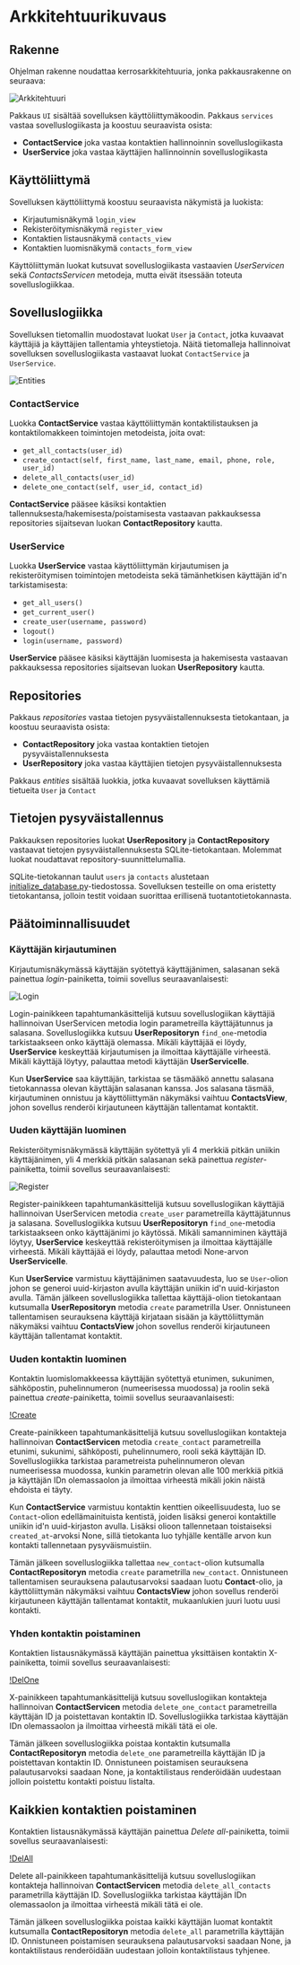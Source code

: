 # Arkkitehtuurikuvaus

## Rakenne

Ohjelman rakenne noudattaa kerrosarkkitehtuuria, jonka pakkausrakenne on seuraava:

![Arkkitehtuuri](./image/arkkitehtuuri.png)

Pakkaus `UI` sisältää sovelluksen käyttöliittymäkoodin.
Pakkaus `services` vastaa sovelluslogiikasta ja koostuu seuraavista osista:

- **ContactService** joka vastaa kontaktien hallinnoinnin sovelluslogiikasta
- **UserService** joka vastaa käyttäjien hallinnoinnin sovelluslogiikasta

## Käyttöliittymä

Sovelluksen käyttöliittymä koostuu seuraavista näkymistä ja luokista:

- Kirjautumisnäkymä `login_view`
- Rekisteröitymisnäkymä `register_view`
- Kontaktien listausnäkymä `contacts_view`
- Kontaktien luomisnäkymä `contacts_form_view`

Käyttöliittymän luokat kutsuvat sovelluslogiikasta vastaavien _UserServicen_ sekä _ContactsServicen_ metodeja, mutta eivät itsessään toteuta sovelluslogiikkaa.

## Sovelluslogiikka

Sovelluksen tietomallin muodostavat luokat `User` ja `Contact`, jotka kuvaavat käyttäjiä ja käyttäjien tallentamia yhteystietoja. Näitä tietomalleja hallinnoivat sovelluksen sovelluslogiikasta vastaavat luokat `ContactService` ja `UserService`.

![Entities](./image/entities.png)

### ContactService

Luokka **ContactService** vastaa käyttöliittymän kontaktilistauksen ja kontaktilomakkeen toimintojen metodeista, joita ovat:

- `get_all_contacts(user_id)`
- `create_contact(self, first_name, last_name, email, phone, role, user_id)`
- `delete_all_contacts(user_id)`
- `delete_one_contact(self, user_id, contact_id)`

**ContactService** pääsee käsiksi kontaktien tallennuksesta/hakemisesta/poistamisesta vastaavan pakkauksessa repositories sijaitsevan luokan **ContactRepository** kautta.

### UserService

Luokka **UserService** vastaa käyttöliittymän kirjautumisen ja rekisteröitymisen toimintojen metodeista sekä tämänhetkisen käyttäjän id'n tarkistamisesta:

- `get_all_users()`
- `get_current_user()`
- `create_user(username, password)`
- `logout()`
- `login(username, password)`

**UserService** pääsee käsiksi käyttäjän luomisesta ja hakemisesta vastaavan pakkauksessa repositories sijaitsevan luokan **UserRepository** kautta.

## Repositories

Pakkaus _repositories_ vastaa tietojen pysyväistallennuksesta tietokantaan, ja koostuu seuraavista osista:

- **ContactRepository** joka vastaa kontaktien tietojen pysyväistallennuksesta
- **UserRepository** joka vastaa käyttäjien tietojen pysyväistallennuksesta

Pakkaus _entities_ sisältää luokkia, jotka kuvaavat sovelluksen käyttämiä tietueita `User` ja `Contact`

## Tietojen pysyväistallennus

Pakkauksen repositories luokat **UserRepository** ja **ContactRepository** vastaavat tietojen pysyväistallennuksesta SQLite-tietokantaan. Molemmat luokat noudattavat repository-suunnittelumallia.

SQLite-tietokannan taulut `users` ja `contacts` alustetaan [initialize_database.py](https://github.com/ranven/contactbook/blob/main/src/initialize_db.py)-tiedostossa. Sovelluksen testeille on oma eristetty tietokantansa, jolloin testit voidaan suorittaa erillisenä tuotantotietokannasta.

## Päätoiminnallisuudet

### Käyttäjän kirjautuminen

Kirjautumisnäkymässä käyttäjän syötettyä käyttäjänimen, salasanan sekä painettua _login_-painiketta, toimii sovellus seuraavanlaisesti:

![Login](./image/login-sekvenssikaavio.png)

Login-painikkeen tapahtumankäsittelijä kutsuu sovelluslogiikan käyttäjiä hallinnoivan UserServicen metodia login parametreilla käyttäjätunnus ja salasana. Sovelluslogiikka kutsuu **UserRepositoryn** `find_one`-metodia tarkistaakseen onko käyttäjä olemassa. Mikäli käyttäjää ei löydy, **UserService** keskeyttää kirjautumisen ja ilmoittaa käyttäjälle virheestä. Mikäli käyttäjä löytyy, palauttaa metodi käyttäjän **UserServicelle**.

Kun **UserService** saa käyttäjän, tarkistaa se täsmääkö annettu salasana tietokannassa olevan käyttäjän salasanan kanssa. Jos salasana täsmää, kirjautuminen onnistuu ja käyttöliittymän näkymäksi vaihtuu **ContactsView**, johon sovellus renderöi kirjautuneen käyttäjän tallentamat kontaktit.

### Uuden käyttäjän luominen

Rekisteröitymisnäkymässä käyttäjän syötettyä yli 4 merkkiä pitkän uniikin käyttäjänimen, yli 4 merkkiä pitkän salasanan sekä painettua _register_-painiketta, toimii sovellus seuraavanlaisesti:

![Register](./image/reg-sekvenssikaavio.png)

Register-painikkeen tapahtumankäsittelijä kutsuu sovelluslogiikan käyttäjiä hallinnoivan UserServicen metodia `create_user` parametreilla käyttäjätunnus ja salasana. Sovelluslogiikka kutsuu **UserRepositoryn** `find_one`-metodia tarkistaakseen onko käyttäjänimi jo käytössä. Mikäli samanniminen käyttäjä löytyy, **UserService** keskeyttää rekisteröitymisen ja ilmoittaa käyttäjälle virheestä. Mikäli käyttäjää ei löydy, palauttaa metodi None-arvon **UserServicelle**.

Kun **UserService** varmistuu käyttäjänimen saatavuudesta, luo se `User`-olion johon se generoi uuid-kirjaston avulla käyttäjän uniikin id'n uuid-kirjaston avulla. Tämän jälkeen sovelluslogiikka tallettaa käyttäjä-olion tietokantaan kutsumalla **UserRepositoryn** metodia `create` parametrilla User. Onnistuneen tallentamisen seurauksena käyttäjä kirjataan sisään ja käyttöliittymän näkymäksi vaihtuu **ContactsView** johon sovellus renderöi kirjautuneen käyttäjän tallentamat kontaktit.

### Uuden kontaktin luominen

Kontaktin luomislomakkeessa käyttäjän syötettyä etunimen, sukunimen, sähköpostin, puhelinnumeron (numeerisessa muodossa) ja roolin sekä painettua _create_-painiketta, toimii sovellus seuraavanlaisesti:

[!Create](https://github.com/ranven/contactbook/blob/main/dokumentaatio/image/create-contact-sekvenssikaavio.png)

Create-painikkeen tapahtumankäsittelijä kutsuu sovelluslogiikan kontakteja hallinnoivan **ContactServicen** metodia `create_contact` parametreilla etunimi, sukunimi, sähköposti, puhelinnumero, rooli sekä käyttäjän ID. Sovelluslogiikka tarkistaa parametreista puhelinnumeron olevan numeerisessa muodossa, kunkin parametrin olevan alle 100 merkkiä pitkiä ja käyttäjän IDn olemassaolon ja ilmoittaa virheestä mikäli jokin näistä ehdoista ei täyty.

Kun **ContactService** varmistuu kontaktin kenttien oikeellisuudesta, luo se `Contact`-olion edellämainituista kentistä, joiden lisäksi generoi kontaktille uniikin id'n uuid-kirjaston avulla. Lisäksi olioon tallennetaan toistaiseksi `created_at`-arvoksi None, sillä tietokanta luo tyhjälle kentälle arvon kun kontakti tallennetaan pysyväismuistiin.

Tämän jälkeen sovelluslogiikka tallettaa `new_contact`-olion kutsumalla **ContactRepositoryn** metodia `create` parametrilla `new_contact`. Onnistuneen tallentamisen seurauksena palautusarvoksi saadaan luotu **Contact**-olio, ja käyttöliittymän näkymäksi vaihtuu **ContactsView** johon sovellus renderöi kirjautuneen käyttäjän tallentamat kontaktit, mukaanlukien juuri luotu uusi kontakti.

### Yhden kontaktin poistaminen

Kontaktien listausnäkymässä käyttäjän painettua yksittäisen kontaktin X-painiketta, toimii sovellus seuraavanlaisesti:

[!DelOne](https://github.com/ranven/contactbook/blob/main/dokumentaatio/image/del-one-sekvenssikaavio.png)

X-painikkeen tapahtumankäsittelijä kutsuu sovelluslogiikan kontakteja hallinnoivan **ContactServicen** metodia `delete_one_contact` parametreilla käyttäjän ID ja poistettavan kontaktin ID. Sovelluslogiikka tarkistaa käyttäjän IDn olemassaolon ja ilmoittaa virheestä mikäli tätä ei ole.

Tämän jälkeen sovelluslogiikka poistaa kontaktin kutsumalla **ContactRepositoryn** metodia `delete_one` parametreilla käyttäjän ID ja poistettavan kontaktin ID. Onnistuneen poistamisen seurauksena palautusarvoksi saadaan None, ja kontaktilistaus renderöidään uudestaan jolloin poistettu kontakti poistuu listalta.

## Kaikkien kontaktien poistaminen

Kontaktien listausnäkymässä käyttäjän painettua _Delete all_-painiketta, toimii sovellus seuraavanlaisesti:

[!DelAll](https://github.com/ranven/contactbook/blob/main/dokumentaatio/image/del-all-sekvenssikaavio.png)

Delete all-painikkeen tapahtumankäsittelijä kutsuu sovelluslogiikan kontakteja hallinnoivan **ContactServicen** metodia `delete_all_contacts` parametrilla käyttäjän ID. Sovelluslogiikka tarkistaa käyttäjän IDn olemassaolon ja ilmoittaa virheestä mikäli tätä ei ole.

Tämän jälkeen sovelluslogiikka poistaa kaikki käyttäjän luomat kontaktit kutsumalla **ContactRepositoryn** metodia `delete_all` parametrilla käyttäjän ID. Onnistuneen poistamisen seurauksena palautusarvoksi saadaan None, ja kontaktilistaus renderöidään uudestaan jolloin kontaktilistaus tyhjenee.
